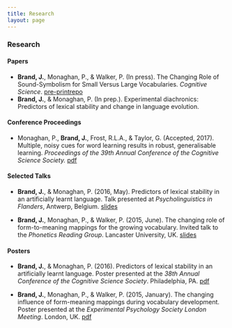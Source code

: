 ```yaml
---
title: Research
layout: page
---
```


### Research

#### Papers

* **Brand, J.**, Monaghan, P., & Walker, P. (In press). The Changing Role of Sound-Symbolism for Small Versus Large Vocabularies. _Cognitive Science_. [pre-print](https://jamesbrandscience.github.io/assets/brand_monaghan_walker_cognitive_science_REVISED_100917.pdf)[repo](https://github.com/jamesbrandscience/Brand_Monaghan_Walker_17)
* **Brand, J.**, & Monaghan, P. (In prep.). Experimental diachronics: Predictors of lexical stability and change in language evolution.

#### Conference Proceedings

* Monaghan, P., **Brand, J.**, Frost, R.L.A., & Taylor, G. (Accepted, 2017). Multiple, noisy cues for word learning results in robust, generalisable learning. _Proceedings of the 39th Annual Conference of the Cognitive Science Society._
[pdf](http://www.lancaster.ac.uk/staff/monaghan/papers/monaghan_brand_frost_taylor_17_cogsciconf.pdf)

#### Selected Talks

* **Brand, J.**, & Monaghan, P. (2016, May). Predictors of lexical stability in an artificially learnt language. Talk presented at _Psycholinguistics in Flanders_, Antwerp, Belgium.
[slides](https://jamesbrandscience.github.io/assets/PiF_JB_270516.pdf)

* **Brand, J.**, Monaghan, P., & Walker, P. (2015, June). The changing role of form-to-meaning mappings for the growing vocabulary. Invited talk to the _Phonetics Reading Group_. Lancaster University, UK.
[slides](https://jamesbrandscience.github.io/assets/Phonetics_Lab_261015.pdf)

#### Posters

* **Brand, J.**, & Monaghan, P. (2016). Predictors of lexical stability in an artificially learnt language. Poster presented at the _38th Annual Conference of the Cognitive Science Society_. Philadelphia, PA.
[pdf](https://jamesbrandscience.github.io/assets/CogSci_poster_JB_final.pdf)

* **Brand, J.**, Monaghan, P., & Walker, P. (2015, January). The changing influence of form-meaning mappings during vocabulary development. Poster presented at the _Experimental Psychology Society London Meeting_. London, UK.
[pdf](https://jamesbrandscience.github.io/assets/EPS_conference_2015.pdf)
